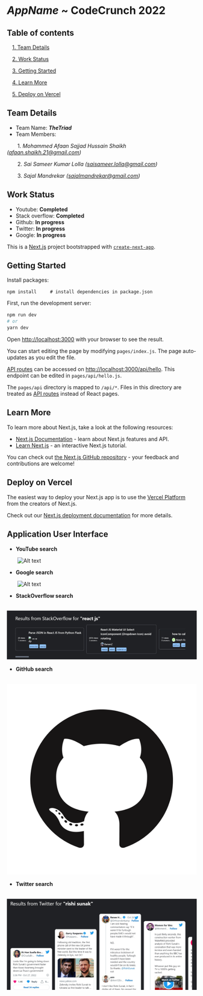 # _AppName_ ~ CodeCrunch 2022

## Table of contents

&emsp;[1. Team Details](#team-details)

&emsp;[2. Work Status](#work-status)

&emsp;[3. Getting Started](#getting-started)

&emsp;[4. Learn More](#learn-more)

&emsp;[5. Deploy on Vercel](#deploy-on-vercel)

## Team Details

-   Team Name: **_TheTriad_**
-   Team Members:

&emsp;&emsp;1. _Mohammed Afaan Sajjad Hussain Shaikh (afaan.shaikh.21@gmail.com)_

&emsp;&emsp;2. _Sai Sameer Kumar Lolla (saisameer.lolla@gmail.com)_

&emsp;&emsp;3. _Sajal Mandrekar (sajalmandrekar@gmail.com)_

## Work Status

-   Youtube: **Completed**
-   Stack overflow: **Completed**
-   Github: **In progress**
-   Twitter: **In progress**
-   Google: **In progress**

This is a [Next.js](https://nextjs.org/) project bootstrapped with [`create-next-app`](https://github.com/vercel/next.js/tree/canary/packages/create-next-app).

## Getting Started

Install packages:
```
npm install     # install dependencies in package.json
```

First, run the development server:

```bash
npm run dev
# or
yarn dev
```

Open [http://localhost:3000](http://localhost:3000) with your browser to see the result.

You can start editing the page by modifying `pages/index.js`. The page auto-updates as you edit the file.

[API routes](https://nextjs.org/docs/api-routes/introduction) can be accessed on [http://localhost:3000/api/hello](http://localhost:3000/api/hello). This endpoint can be edited in `pages/api/hello.js`.

The `pages/api` directory is mapped to `/api/*`. Files in this directory are treated as [API routes](https://nextjs.org/docs/api-routes/introduction) instead of React pages.

## Learn More

To learn more about Next.js, take a look at the following resources:

-   [Next.js Documentation](https://nextjs.org/docs) - learn about Next.js features and API.
-   [Learn Next.js](https://nextjs.org/learn) - an interactive Next.js tutorial.

You can check out [the Next.js GitHub repository](https://github.com/vercel/next.js/) - your feedback and contributions are welcome!

## Deploy on Vercel

The easiest way to deploy your Next.js app is to use the [Vercel Platform](https://vercel.com/new?utm_medium=default-template&filter=next.js&utm_source=create-next-app&utm_campaign=create-next-app-readme) from the creators of Next.js.

Check out our [Next.js deployment documentation](https://nextjs.org/docs/deployment) for more details.

## Application User Interface

-   **YouTube search**

&emsp;&emsp;![Alt text](https://upload.wikimedia.org/wikipedia/commons/thumb/7/72/YouTube_social_white_square_%282017%29.svg/640px-YouTube_social_white_square_%282017%29.svg.png)

-   **Google search**

&emsp;&emsp;![Alt text](https://play-lh.googleusercontent.com/aFWiT2lTa9CYBpyPjfgfNHd0r5puwKRGj2rHpdPTNrz2N9LXgN_MbLjePd1OTc0E8Rl1)

-   **StackOverflow search**

&emsp;&emsp;![Alt text](./resources/stack_overflow_UI_1.jpeg)

-   **GitHub search**

&emsp;&emsp;![Alt text](./resources/GitHub_logo1.png)

-   **Twitter search**

&emsp;&emsp;![Alt text](./resources/twitter_UI_temp.jpeg)